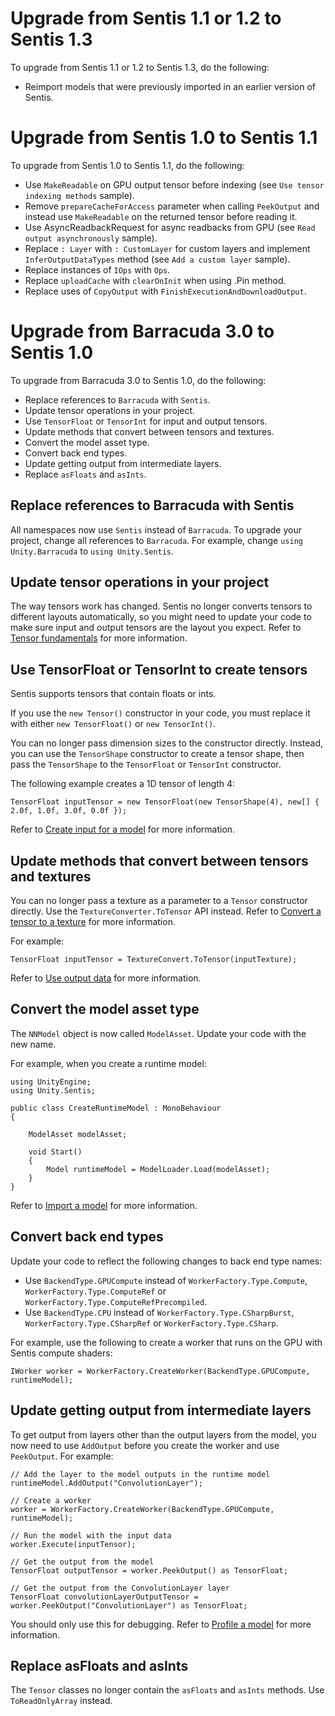 # Upgrade from Sentis 1.1 or 1.2 to Sentis 1.3

To upgrade from Sentis 1.1 or 1.2 to Sentis 1.3, do the following:

- Reimport models that were previously imported in an earlier version of Sentis.

# Upgrade from Sentis 1.0 to Sentis 1.1

To upgrade from Sentis 1.0 to Sentis 1.1, do the following:

- Use `MakeReadable` on GPU output tensor before indexing (see `Use tensor indexing methods` sample).
- Remove `prepareCacheForAccess` parameter when calling `PeekOutput` and instead use `MakeReadable` on the returned tensor before reading it.
- Use AsyncReadbackRequest for async readbacks from GPU (see `Read output asynchronously` sample).
- Replace `: Layer` with `: CustomLayer` for custom layers and implement `InferOutputDataTypes` method (see `Add a custom layer` sample).
- Replace instances of `IOps` with `Ops`.
- Replace `uploadCache` with `clearOnInit` when using .Pin method.
- Replace uses of `CopyOutput` with `FinishExecutionAndDownloadOutput`.

# Upgrade from Barracuda 3.0 to Sentis 1.0

To upgrade from Barracuda 3.0 to Sentis 1.0, do the following:

- Replace references to `Barracuda` with `Sentis`.
- Update tensor operations in your project.
- Use `TensorFloat` or `TensorInt` for input and output tensors.
- Update methods that convert between tensors and textures.
- Convert the model asset type.
- Convert back end types.
- Update getting output from intermediate layers.
- Replace `asFloats` and `asInts`.

## Replace references to Barracuda with Sentis

All namespaces now use `Sentis` instead of `Barracuda`. To upgrade your project, change all references to `Barracuda`. For example, change `using Unity.Barracuda` to `using Unity.Sentis`.

## Update tensor operations in your project

The way tensors work has changed. Sentis no longer converts tensors to different layouts automatically, so you might need to update your code to make sure input and output tensors are the layout you expect. Refer to [Tensor fundamentals](tensor-fundamentals.md) for more information.

## Use TensorFloat or TensorInt to create tensors

Sentis supports tensors that contain floats or ints.

If you use the `new Tensor()` constructor in your code, you must replace it with either `new TensorFloat()` or `new TensorInt()`.

You can no longer pass dimension sizes to the constructor directly. Instead, you can use the `TensorShape` constructor to create a tensor shape, then pass the `TensorShape` to the `TensorFloat` or `TensorInt` constructor.

The following example creates a 1D tensor of length 4:

```
TensorFloat inputTensor = new TensorFloat(new TensorShape(4), new[] { 2.0f, 1.0f, 3.0f, 0.0f });
```

Refer to [Create input for a model](create-an-input-tensor.md) for more information.

## Update methods that convert between tensors and textures

You can no longer pass a texture as a parameter to a `Tensor` constructor directly. Use the `TextureConverter.ToTensor` API instead. Refer to [Convert a tensor to a texture](convert-texture-to-tensor.md) for more information.

For example:

```
TensorFloat inputTensor = TextureConvert.ToTensor(inputTexture);
```

Refer to [Use output data](use-model-output.md) for more information.

## Convert the model asset type

The `NNModel` object is now called `ModelAsset`. Update your code with the new name.

For example, when you create a runtime model:

```
using UnityEngine;
using Unity.Sentis;

public class CreateRuntimeModel : MonoBehaviour
{

    ModelAsset modelAsset;
    
    void Start()
    {
        Model runtimeModel = ModelLoader.Load(modelAsset);
    }
}
```

Refer to [Import a model](import-a-model-file.md) for more information.

## Convert back end types

Update your code to reflect the following changes to back end type names:

- Use `BackendType.GPUCompute` instead of `WorkerFactory.Type.Compute`, `WorkerFactory.Type.ComputeRef` or `WorkerFactory.Type.ComputeRefPrecompiled`. 
- Use `BackendType.CPU` instead of `WorkerFactory.Type.CSharpBurst`, `WorkerFactory.Type.CSharpRef` or `WorkerFactory.Type.CSharp`.

For example, use the following to create a worker that runs on the GPU with Sentis compute shaders:

```
IWorker worker = WorkerFactory.CreateWorker(BackendType.GPUCompute, runtimeModel);
```

## Update getting output from intermediate layers

To get output from layers other than the output layers from the model, you now need to use `AddOutput` before you create the worker and use `PeekOutput`. 
For example:

```
// Add the layer to the model outputs in the runtime model
runtimeModel.AddOutput("ConvolutionLayer");

// Create a worker
worker = WorkerFactory.CreateWorker(BackendType.GPUCompute, runtimeModel);

// Run the model with the input data
worker.Execute(inputTensor);

// Get the output from the model
TensorFloat outputTensor = worker.PeekOutput() as TensorFloat;

// Get the output from the ConvolutionLayer layer
TensorFloat convolutionLayerOutputTensor = worker.PeekOutput("ConvolutionLayer") as TensorFloat;
```

You should only use this for debugging. Refer to [Profile a model](profile-a-model.md) for more information.

## Replace asFloats and asInts

The `Tensor` classes no longer contain the `asFloats` and `asInts` methods. Use `ToReadOnlyArray` instead.
